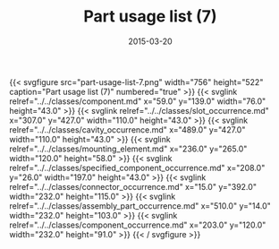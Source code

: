 ﻿---
title: Part usage list (7)
toc: false
type: specs
layout: diagram
date: "2015-03-20"
draft: false
specification: KBL
version: 2.4.sr1
documentType: "Recommendation"
elementType: Diagram
classes:
  - Component
  - Slot_occurrence
  - Cavity_occurrence
  - Mounting_element
  - Specified_component_occurrence
  - Connector_occurrence
  - Assembly_part_occurrence
  - Component_occurrence
menu:
  KBL-2.4.sr1:    
    parent: presentation
    identifier: presentation/part-usage-list-7
    weight: 1014 

# Prev/next pager order (if `docs_section_pager` enabled in `params.toml`)
weight: 1014
---
{{< svgfigure src="part-usage-list-7.png" width="756" height="522" caption="Part usage list (7)" numbered="true" >}}
  {{< svglink relref="../../classes/component.md" x="59.0" y="139.0" width="76.0" height="43.0" >}}
  {{< svglink relref="../../classes/slot_occurrence.md" x="307.0" y="427.0" width="110.0" height="43.0" >}}
  {{< svglink relref="../../classes/cavity_occurrence.md" x="489.0" y="427.0" width="110.0" height="43.0" >}}
  {{< svglink relref="../../classes/mounting_element.md" x="236.0" y="265.0" width="120.0" height="58.0" >}}
  {{< svglink relref="../../classes/specified_component_occurrence.md" x="208.0" y="26.0" width="197.0" height="43.0" >}}
  {{< svglink relref="../../classes/connector_occurrence.md" x="15.0" y="392.0" width="232.0" height="115.0" >}}
  {{< svglink relref="../../classes/assembly_part_occurrence.md" x="510.0" y="14.0" width="232.0" height="103.0" >}}
  {{< svglink relref="../../classes/component_occurrence.md" x="203.0" y="120.0" width="232.0" height="91.0" >}}
{{< / svgfigure >}}
